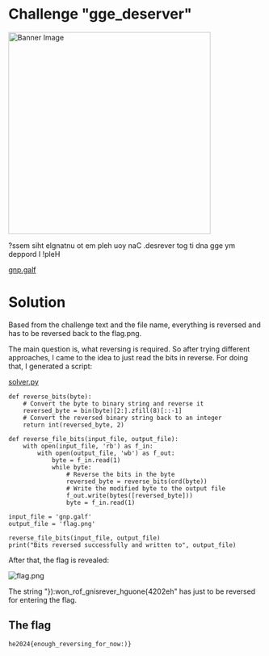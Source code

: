 # Challenge "gge_deserver"
<img src="banner.jpg" width="400px" alt="Banner Image" />

?ssem siht elgnatnu ot em pleh uoy naC .desrever tog ti dna gge ym deppord I !pleH

[gnp.galf](gnp.galf)


# Solution
Based from the challenge text and the file name, everything is reversed and has to be reversed back to the flag.png.

The main question is, what reversing is required. So after trying different approaches, I came to the idea to just read the bits in reverse. For doing that, I generated a script:

[solver.py](solver.py)

    def reverse_bits(byte):
        # Convert the byte to binary string and reverse it
        reversed_byte = bin(byte)[2:].zfill(8)[::-1]
        # Convert the reversed binary string back to an integer
        return int(reversed_byte, 2)

    def reverse_file_bits(input_file, output_file):
        with open(input_file, 'rb') as f_in:
            with open(output_file, 'wb') as f_out:
                byte = f_in.read(1)
                while byte:
                    # Reverse the bits in the byte
                    reversed_byte = reverse_bits(ord(byte))
                    # Write the modified byte to the output file
                    f_out.write(bytes([reversed_byte]))
                    byte = f_in.read(1)

    input_file = 'gnp.galf'
    output_file = 'flag.png'

    reverse_file_bits(input_file, output_file)
    print("Bits reversed successfully and written to", output_file)

After that, the flag is revealed:

![flag.png](flag.png)

The string "}):won_rof_gnisrever_hguone{4202eh" has just to be reversed for entering the flag.

## The flag
    he2024{enough_reversing_for_now:)}
